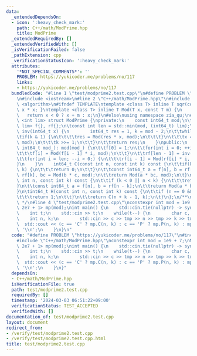 ```yaml
---
data:
  _extendedDependsOn:
  - icon: ':heavy_check_mark:'
    path: C++/math/ModPrime.hpp
    title: ModPrime
  _extendedRequiredBy: []
  _extendedVerifiedWith: []
  _isVerificationFailed: false
  _pathExtension: cpp
  _verificationStatusIcon: ':heavy_check_mark:'
  attributes:
    '*NOT_SPECIAL_COMMENTS*': ''
    PROBLEM: https://yukicoder.me/problems/no/117
    links:
    - https://yukicoder.me/problems/no/117
  bundledCode: "#line 1 \"test/modprime2.test.cpp\"\n#define PROBLEM \"https://yukicoder.me/problems/no/117\"\
    \n#include <iostream>\n#line 2 \"C++/math/ModPrime.hpp\"\n#include <array>\n#include\
    \ <algorithm>\n#ifndef TEMPLATE\ntemplate <class T> inline T sqr(const T x){ return\
    \ x * x; }\ntemplate <class T> inline T Mod(T x, const T m) {\n    x %= m;\n \
    \   return x < 0 ? x + m : x;\n}\n#else\nusing namespace zia_qu;\n#endif\ntemplate\
    \ <int lim> struct ModPrime {\nprivate:\n    const int64_t mod;\n\tstd::array<int64_t,\
    \ lim> f{}, rf{};\n\tconst int len = std::min(mod, (int64_t) lim);\n    int64_t\
    \ inv(int64_t x) {\n        int64_t res = 1, k = mod - 2;\n\t\twhile(k) {\n\t\t\
    \tif(k & 1) {\n\t\t\t\tres = Mod(res * x, mod);\n\t\t\t}\n\t\t\tx = Mod(sqr(x),\
    \ mod);\n\t\t\tk >>= 1;\n\t\t}\n\t\treturn res;\n    }\npublic:\n    ModPrime(const\
    \ int64_t mod_): mod(mod_) {\n\t\tf[0] = 1;\n\t\tfor(int i = 0; ++i < len;) {\n\
    \t\t\tf[i] = Mod(f[i - 1] * i, mod);\n\t\t}\n\t\trf[len - 1] = inv(f[len - 1]);\n\
    \t\tfor(int i = len; --i > 0;) {\n\t\t\trf[i - 1] = Mod(rf[i] * i, mod);\n\t\t\
    }\n    }\n    int64_t C(const int n, const int k) const {\n\t\tif(k < 0 || n <\
    \ k) {\n\t\t\treturn 0;\n\t\t}\n\t\tconst int64_t a = f[n], b = rf[n - k], c =\
    \ rf[k], bc = Mod(b * c, mod);\n\t\treturn Mod(a * bc, mod);\n\t}\n\tint64_t P(const\
    \ int n, const int k) const {\n\t\tif (k < 0 || n < k) {\n\t\t\treturn 0;\n\t\t\
    }\n\t\tconst int64_t a = f[n], b = rf[n - k];\n\t\treturn Mod(a * b, mod);\n\t\
    }\n\tint64_t H(const int n, const int k) const {\n\t\tif (n == 0 && k == 0) {\n\
    \t\t\treturn 1;\n\t\t}\n\t\treturn C(n + k - 1, k);\n\t}\n};\n/**\n * @brief ModPrime\n\
    \ */\n#line 4 \"test/modprime2.test.cpp\"\nconstexpr int mod = 1e9 + 7;\nModPrime<(int)\
    \ 2e7 + 1> mp(mod);\nint main() {\n    std::cin.tie(nullptr) -> sync_with_stdio(false);\n\
    \    int t;\n    std::cin >> t;\n    while(t--) {\n        char c, tmp;\n    \
    \    int n, k;\n        std::cin >> c >> tmp >> n >> tmp >> k >> tmp;\n      \
    \  std::cout << (c == 'C' ? mp.C(n, k) : c == 'P' ? mp.P(n, k) : mp.H(n, k)) <<\
    \ '\\n';\n    }\n}\n"
  code: "#define PROBLEM \"https://yukicoder.me/problems/no/117\"\n#include <iostream>\n\
    #include \"C++/math/ModPrime.hpp\"\nconstexpr int mod = 1e9 + 7;\nModPrime<(int)\
    \ 2e7 + 1> mp(mod);\nint main() {\n    std::cin.tie(nullptr) -> sync_with_stdio(false);\n\
    \    int t;\n    std::cin >> t;\n    while(t--) {\n        char c, tmp;\n    \
    \    int n, k;\n        std::cin >> c >> tmp >> n >> tmp >> k >> tmp;\n      \
    \  std::cout << (c == 'C' ? mp.C(n, k) : c == 'P' ? mp.P(n, k) : mp.H(n, k)) <<\
    \ '\\n';\n    }\n}"
  dependsOn:
  - C++/math/ModPrime.hpp
  isVerificationFile: true
  path: test/modprime2.test.cpp
  requiredBy: []
  timestamp: '2024-03-03 06:51:22+09:00'
  verificationStatus: TEST_ACCEPTED
  verifiedWith: []
documentation_of: test/modprime2.test.cpp
layout: document
redirect_from:
- /verify/test/modprime2.test.cpp
- /verify/test/modprime2.test.cpp.html
title: test/modprime2.test.cpp
---
```

